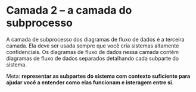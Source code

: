 # Camada 2 – a camada do subprocesso

A camada de subprocesso dos diagramas de fluxo de dados é a terceira camada. Ela deve ser usada sempre que você cria sistemas altamente confidenciais. Os diagramas de fluxo de dados nessa camada contêm diagramas de fluxo de dados separados detalhando cada subparte do sistema.

Meta: **representar as subpartes do sistema com contexto suficiente para ajudar você a entender como elas funcionam e interagem entre si**.